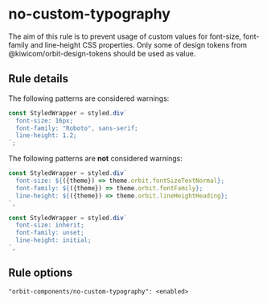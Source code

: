 # no-custom-typography

The aim of this rule is to prevent usage of custom values for font-size, font-family and line-height CSS properties. Only some of design tokens from @kiwicom/orbit-design-tokens should be used as value.

## Rule details

The following patterns are considered warnings:

```jsx
const StyledWrapper = styled.div`
  font-size: 16px;
  font-family: "Roboto", sans-serif;
  line-height: 1.2;
`;
```

The following patterns are **not** considered warnings:

```jsx
const StyledWrapper = styled.div`
  font-size: ${({theme}) => theme.orbit.fontSizeTextNormal};
  font-family: ${({theme}) => theme.orbit.fontFamily};
  line-height: ${({theme}) => theme.orbit.lineHeightHeading};
`,
```

```jsx
const StyledWrapper = styled.div`
  font-size: inherit;
  font-family: unset;
  line-height: initial;
`,
```

## Rule options

```
"orbit-components/no-custom-typography": <enabled>
```
